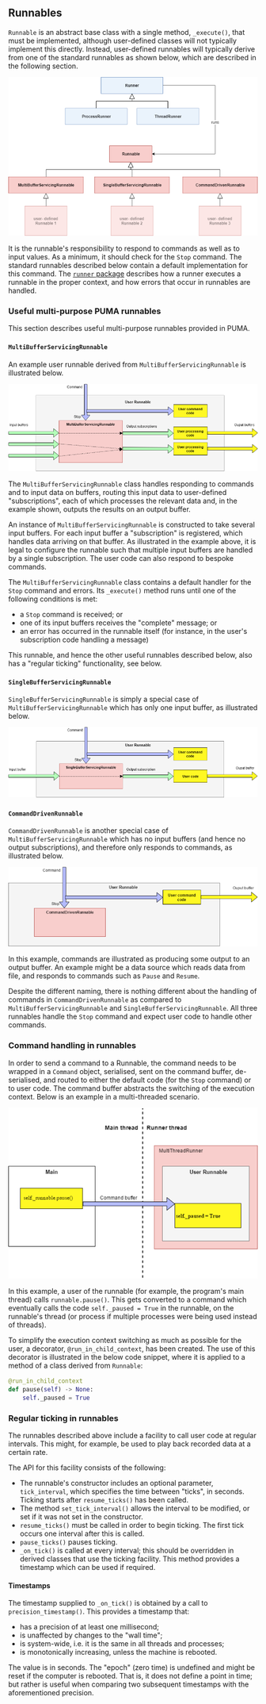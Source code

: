 ## Runnables

`Runnable` is an abstract base class with a single method, `_execute()`, that must be implemented, although user-defined classes will not typically implement this directly.
Instead, user-defined runnables will typically derive from one of the standard runnables as shown below, which are described in the following section.

![Runnable and runner hierarchy in PUMA][runners-runnables]

[runners-runnables]: ../../resources/runners-and-runnables.png

It is the runnable's responsibility to respond to commands as well as to input values.
As a minimum, it should check for the `Stop` command.
The standard runnables described below contain a default implementation for this command.
The [`runner` package][runner] describes how a runner executes a runnable in the proper context, and how errors that occur in runnables are handled.

[runner]: ../runner

### Useful multi-purpose PUMA runnables

This section describes useful multi-purpose runnables provided in PUMA.

#### `MultiBufferServicingRunnable`

An example user runnable derived from `MultiBufferServicingRunnable` is illustrated below.

![`MultiBufferServicingRunnable` example][example-multi-buffer-servicing-runnable]

[example-multi-buffer-servicing-runnable]: ../../resources/MultiBufferServicingRunnable.png

The `MultiBufferServicingRunnable` class handles responding to commands and to input data on buffers, routing this input data to user-defined "subscriptions", each of which processes the relevant data and, in the example shown, outputs the results on an output buffer.

An instance of `MultiBufferServicingRunnable` is constructed to take several input buffers.
For each input buffer a "subscription" is registered, which handles data arriving on that buffer.
As illustrated in the example above, it is legal to configure the runnable such that multiple input buffers are handled by a single subscription.
The user code can also respond to bespoke commands.

The `MultiBufferServicingRunnable` class contains a default handler for the `Stop` command and errors.
Its `_execute()` method runs until one of the following conditions is met: 

* a `Stop` command is received; or
* one of its input buffers receives the "complete" message; or
* an error has occurred in the runnable itself (for instance, in the user's subscription code handling a message)

This runnable, and hence the other useful runnables described below, also has a "regular ticking" functionality, see below.

#### `SingleBufferServicingRunnable`

`SingleBufferServicingRunnable` is simply a special case of `MultiBufferServicingRunnable` which has only one input buffer, as illustrated below.

![`SingleBufferServicingRunnable` example][example-single-buffer-servicing-runnable]

[example-single-buffer-servicing-runnable]: ../../resources/SingleBufferServicingRunnable.png

#### `CommandDrivenRunnable`

`CommandDrivenRunnable` is another special case of `MultiBufferServicingRunnable` which has no input buffers (and hence no output subscriptions), and therefore only responds to commands, as illustrated below.

![`CommandDrivenRunnable` example][example-command-driven-runnable]

[example-command-driven-runnable]: ../../resources/CommandDrivenRunnable.png

In this example, commands are illustrated as producing some output to an output buffer.
An example might be a data source which reads data from file, and responds to commands such as `Pause` and `Resume`.

Despite the different naming, there is nothing different about the handling of commands in `CommandDrivenRunnable` as compared to `MultiBufferServicingRunnable` and `SingleBufferServicingRunnable`.
All three runnables handle the `Stop` command and expect user code to handle other commands. 

### Command handling in runnables

In order to send a command to a Runnable, the command needs to be wrapped in a `Command` object, serialised, sent on the command buffer, de-serialised, and routed to either the default code (for the `Stop` command) or to user code.
The command buffer abstracts the switching of the execution context.
Below is an example in a multi-threaded scenario.

![Runnable command handling in a multi-threaded example][example-runnable-command-handling]

[example-runnable-command-handling]: ../../resources/run_in_child_context.png

In this example, a user of the runnable (for example, the program's main thread) calls `runnable.pause()`.
This gets converted to a command which eventually calls the code `self._paused = True` in the runnable, on the runnable's thread (or process if multiple processes were being used instead of threads).

To simplify the execution context switching as much as possible for the user, a decorator, `@run_in_child_context`, has been created.
The use of this decorator is illustrated in the below code snippet, where it is applied to a method of a class derived from `Runnable`:

```python
@run_in_child_context 
def pause(self) -> None: 
    self._paused = True
```

### Regular ticking in runnables

The runnables described above include a facility to call user code at regular intervals.
This might, for example, be used to play back recorded data at a certain rate.

The API for this facility consists of the following: 

* The runnable's constructor includes an optional parameter, `tick_interval`, which specifies the time between "ticks", in seconds.
Ticking starts after `resume_ticks()` has been called. 
* The method `set_tick_interval()` allows the interval to be modified, or set if it was not set in the constructor.
* `resume_ticks()` must be called in order to begin ticking.
The first tick occurs one interval after this is called.
* `pause_ticks()` pauses ticking.
* `_on_tick()` is called at every interval; this should be overridden in derived classes that use the ticking facility.
This method provides a timestamp which can be used if required.

#### Timestamps

The timestamp supplied to `_on_tick()` is obtained by a call to `precision_timestamp()`.
This provides a timestamp that:

* has a precision of at least one millisecond;
* is unaffected by changes to the "wall time";
* is system-wide, i.e. it is the same in all threads and processes;
* is monotonically increasing, unless the machine is rebooted.

The value is in seconds.
The "epoch" (zero time) is undefined and might be reset if the computer is rebooted.
That is, it does not define a point in time; but rather is useful when comparing two subsequent timestamps with the aforementioned precision.
